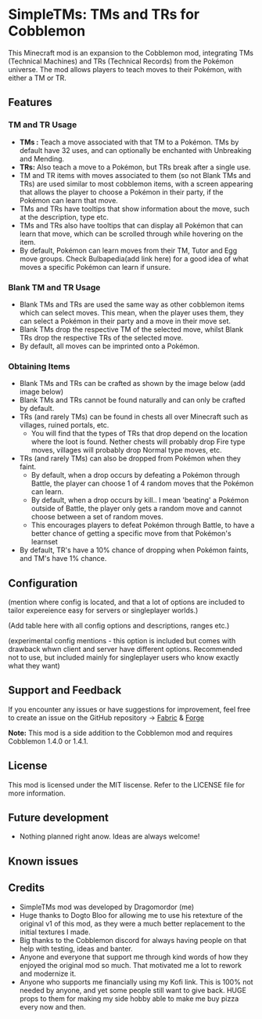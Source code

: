 # SimpleTMs: TMs and TRs for Cobblemon

This Minecraft mod is an expansion to the Cobblemon mod, integrating TMs (Technical Machines) and TRs (Technical Records) from the Pokémon universe. The mod allows players to teach moves to their Pokémon, with either a TM or TR.

## Features

### TM and TR Usage
- **TMs :** Teach a move associated with that TM to a Pokémon. TMs by default have 32 uses, and can optionally be enchanted with Unbreaking and Mending.
- **TRs:** Also teach a move to a Pokémon, but TRs break after a single use.
- TM and TR items with moves associated to them (so not Blank TMs and TRs) are used similar to most cobblemon items, with a screen appearing that allows the player to choose a Pokémon in their party, if the Pokémon can learn that move.
- TMs and TRs have tooltips that show information about the move, such at the description, type etc.
- TMs and TRs also have tooltips that can display all Pokémon that can learn that move, which can be scrolled through while hovering on the item. 
- By default, Pokémon can learn moves from their TM, Tutor and Egg move groups. Check Bulbapedia(add link here) for a good idea of what moves a specific Pokémon can learn if unsure.

### Blank TM and TR Usage
- Blank TMs and TRs are used the same way as other cobblemon items which can select moves. This mean, when the player uses them, they can select a Pokémon in their party and a move in their move set. 
- Blank TMs drop the respective TM of the selected move, whilst Blank TRs drop the respective TRs of the selected move.
- By default, all moves can be imprinted onto a Pokémon.

### Obtaining Items
- Blank TMs and TRs can be crafted as shown by the image below (add image below)
- Blank TMs and TRs cannot be found naturally and can only be crafted by default.
- TRs (and rarely TMs) can be found in chests all over Minecraft such as villages, ruined portals, etc.
  - You will find that the types of TRs that drop depend on the location where the loot is found. Nether chests will probably drop Fire type moves, villages will probably drop Normal type moves, etc.
- TRs (and rarely TMs) can also be dropped from Pokémon when they faint.
  - By default, when a drop occurs by defeating a Pokémon through Battle, the player can choose 1 of 4 random moves that the Pokémon can learn.
  - By default, when a drop occurs by kill.. I mean 'beating' a Pokémon outside of Battle, the player only gets a random move and cannot choose between a set of random moves.
  - This encourages players to defeat Pokémon through Battle, to have a better chance of getting a specific move from that Pokémon's learnset
- By default, TR's have a 10% chance of dropping when Pokémon faints, and TM's have 1% chance.

## Configuration

(mention where config is located, and that a lot of options are included to tailor expereience easy for servers or singleplayer worlds.)

(Add table here with all config options and descriptions, ranges etc.)

(experimental config mentions - this option is included but comes with drawback whwn client and server have different options. Recommended not to use, but included mainly for singleplayer users who know exactly what they want)

## Support and Feedback

If you encounter any issues or have suggestions for improvement, feel free to create an issue on the GitHub repository -> [Fabric](https://github.com/Dragomordor/SimpleTMsFabric) & [Forge](https://github.com/Dragomordor/SimpleTMsForge)

**Note:** This mod is a side addition to the Cobblemon mod and requires Cobblemon 1.4.0 or 1.4.1.
## License

This mod is licensed under the MIT liscense. Refer to the LICENSE file for more information.

## Future development

- Nothing planned right anow. Ideas are always welcome!

## Known issues


## Credits

- SimpleTMs mod was developed by Dragomordor (me)
- Huge thanks to Dogto Bloo for allowing me to use his retexture of the original v1 of this mod, as they were a much better replacement to the initial textures I made.
- Big thanks to the Cobblemon discord for always having people on that help with testing, ideas and banter.
- Anyone and everyone that support me through kind words of how they enjoyed the original mod so much. That motivated me a lot to rework and modernize it.
- Anyone who supports me financially using my Kofi link. This is 100% not needed by anyone, and yet some people still want to give back. HUGE props to them for making my side hobby able to make me buy pizza every now and then.